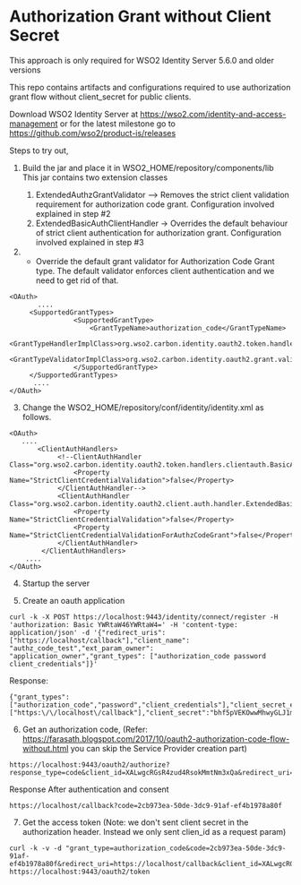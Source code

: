 <h1>Authorization Grant without Client Secret</h1>

This approach is only required for WSO2 Identity Server 5.6.0 and older versions

This repo contains artifacts and configurations required to use authorization grant flow without client_secret for public clients.

Download WSO2 Identity Server at https://wso2.com/identity-and-access-management or for the latest milestone go to https://github.com/wso2/product-is/releases

Steps to try out,

1. Build the jar and place it in WSO2_HOME/repository/components/lib
This jar contains two extension classes
    1. ExtendedAuthzGrantValidator --> Removes the strict client validation requirement for authorization code grant.
     Configuration involved explained in step #2
    2. ExtendedBasicAuthClientHandler -> Overrides the default behaviour of strict client authentication for 
    authorization grant. Configuration involved explained in step #3

2. - Override the default grant validator for Authorization Code Grant type. The default validator enforces client 
authentication and we need to get rid of that.

````
<OAuth>
       ....
     <SupportedGrantTypes>
                <SupportedGrantType>
                    <GrantTypeName>authorization_code</GrantTypeName>
                    <GrantTypeHandlerImplClass>org.wso2.carbon.identity.oauth2.token.handlers.grant.AuthorizationCodeGrantHandler</GrantTypeHandlerImplClass>
                    <GrantTypeValidatorImplClass>org.wso2.carbon.identity.oauth2.grant.validator.ExtendedAuthzGrantValidator</GrantTypeValidatorImplClass>
                </SupportedGrantType>
     </SupportedGrantTypes>
      ....
</OAuth>
````

3. Change the WSO2_HOME/repository/conf/identity/identity.xml as follows.
````
<OAuth>
   ....
       <ClientAuthHandlers>
            <!--ClientAuthHandler Class="org.wso2.carbon.identity.oauth2.token.handlers.clientauth.BasicAuthClientAuthHandler">
                <Property Name="StrictClientCredentialValidation">false</Property>
            </ClientAuthHandler-->
            <ClientAuthHandler Class="org.wso2.carbon.identity.oauth2.client.auth.handler.ExtendedBasicAuthClientHandler">
                <Property Name="StrictClientCredentialValidation">false</Property>
                <Property Name="StrictClientCredentialValidationForAuthzCodeGrant">false</Property>
            </ClientAuthHandler>
        </ClientAuthHandlers>
    ....
</OAuth>
````


4. Startup the server

5. Create an oauth application
````
curl -k -X POST https://localhost:9443/identity/connect/register -H 'authorization: Basic YWRtaW46YWRtaW4=' -H 'content-type: application/json' -d '{"redirect_uris": ["https://localhost/callback"],"client_name": "authz_code_test","ext_param_owner": "application_owner","grant_types": ["authorization_code password client_credentials"]}'
````
Response:
````
{"grant_types":["authorization_code","password","client_credentials"],"client_secret_expires_at":"0","redirect_uris":["https:\/\/localhost\/callback"],"client_secret":"bhf5pVEKOwwMhwyGLJ1mz70mQdYa","client_name":"admin_authz_code_test","client_id":"XALwgcRGsR4zud4RsokMmtNm3xQa"}
````

6. Get an authorization code,
(Refer: https://farasath.blogspot.com/2017/10/oauth2-authorization-code-flow-without.html you can skip the Service Provider 
creation part)
````
https://localhost:9443/oauth2/authorize?response_type=code&client_id=XALwgcRGsR4zud4RsokMmtNm3xQa&redirect_uri=https://localhost/callback&scope=read
````

Response After authentication and consent
````
https://localhost/callback?code=2cb973ea-50de-3dc9-91af-ef4b1978a80f
````

7. Get the access token (Note: we don't sent client secret in the authorization header. Instead we only sent clien_id
 as a request param)
````
curl -k -v -d "grant_type=authorization_code&code=2cb973ea-50de-3dc9-91af-ef4b1978a80f&redirect_uri=https://localhost/callback&client_id=XALwgcRGsR4zud4RsokMmtNm3xQa" https://localhost:9443/oauth2/token 
````
